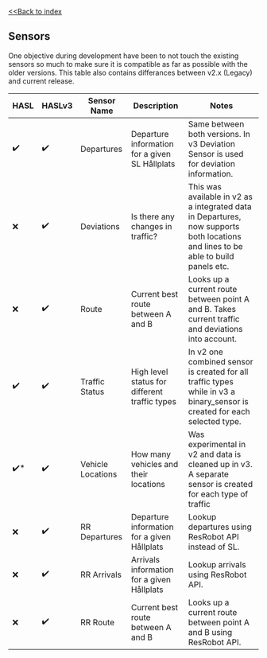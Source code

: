 [<<Back to index](/)

## Sensors

One objective during development have been to not touch the existing sensors so much to make sure it is compatible as far as possible with the older versions. This table also contains differances between v2.x (Legacy) and current release.

| HASL | HASLv3 | Sensor Name | Description | Notes |
| -- | -- | -- | -- | -- |
| :heavy_check_mark: | :heavy_check_mark: | Departures | Departure information for a given SL Hållplats | Same between both versions. In v3 Deviation Sensor is used for deviation information. |
| :x: | :heavy_check_mark: | Deviations | Is there any changes in traffic?  | This was available in v2 as a integrated data in Departures, now supports both locations and lines to be able to build panels etc. |
| :x: | :heavy_check_mark: | Route | Current best route between A and B | Looks up a current route between point A and B. Takes current traffic and deviations into account. |
| :heavy_check_mark: | :heavy_check_mark: | Traffic Status | High level status for different traffic types | In v2 one combined sensor is created for all traffic types while in v3 a binary_sensor is created for each selected type. |
| :heavy_check_mark:* | :heavy_check_mark: | Vehicle Locations | How many vehicles and their locations | Was experimental in v2 and data is cleaned up in v3. A separate sensor is created for each type of traffic |
| :x: | :heavy_check_mark: | RR Departures | Departure information for a given Hållplats | Lookup departures using ResRobot API instead of SL.
| :x: | :heavy_check_mark: | RR Arrivals | Arrivals information for a given Hållplats | Lookup arrivals using ResRobot API.
| :x: | :heavy_check_mark: | RR Route | Current best route between A and B | Looks up a current route between point A and B using ResRobot API.
